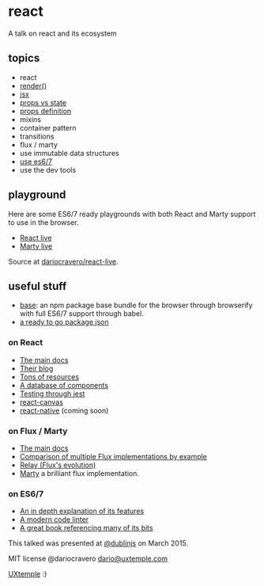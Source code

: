 # react

A talk on react and its ecosystem

## topics

- react
- [render()](tree/master/render.js)
- [jsx](tree/master/jsx.js)
- [props vs state](tree/master/props-vs-state.js)
- [props definition](tree/master/props-schema.js)
- mixins
- container pattern
- transitions
- flux / marty
- use immutable data structures
- [use es6/7](es67.js)
- use the dev tools

## playground

Here are some ES6/7 ready playgrounds with both React and Marty support to use in the browser.

- [React live](https://dariocravero.github.com/react-live)
- [Marty live](https://dariocravero.github.com/react-live/marty.html)

Source at [dariocravero/react-live](https://github.com/dariocravero/react-live).

## useful stuff

- [base](https://github.com/dariocravero/base): an npm package base bundle for the browser through
    browserify with full ES6/7 support through babel.
- [a ready to go package.json](https://github.com/dariocravero/base/blob/master/package.json)

### on React

- [The main docs](https://facebook.github.io/react)
- [Their blog](http://facebook.github.io/react/blog)
- [Tons of resources](https://github.com/enaqx/awesome-react)
- [A database of components](http://react-components.com/)
- [Testing through jest](http://facebook.github.io/react/blog/2014/09/24/testing-flux-applications.html)
- [react-canvas](https://github.com/flipboard/react-canvas)
- [react-native](http://www.reactnative.com/?kid=5A3TS) (coming soon)

### on Flux / Marty

- [The main docs](https://facebook.github.io/flux)
- [Comparison of multiple Flux implementations by example](https://github.com/voronianski/flux-comparison)
- [Relay (Flux's evolution)](https://gist.github.com/wincent/598fa75e22bdfa44cf47)
- [Marty](http://martyjs.org) a brilliant flux implementation.

### on ES6/7

- [An in depth explanation of its features](https://github.com/lukehoban/es6features)
- [A modern code linter](https://github.com/eslint/eslint)
- [A great book referencing many of its bits](https://github.com/getify/You-Dont-Know-JS/blob/master/es6%20&%20beyond/README.md#you-dont-know-js-es6--beyond)


This talked was presented at [@dublinjs](http://www.meetup.com/DublinJS/events/213142952/) on March
2015.

MIT license @dariocravero dario@uxtemple.com

[UXtemple](https://uxtemple.com) :)
